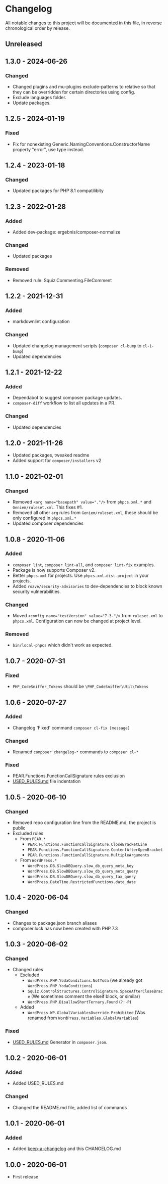 # Changelog

All notable changes to this project will be documented in this file,
in reverse chronological order by release.

## Unreleased

## 1.3.0 - 2024-06-26

### Changed

- Changed plugins and mu-plugins exclude-patterns to relative so that they can be overridden for certain directories using <file> config.
- Exclude languages folder.
- Update packages.

## 1.2.5 - 2024-01-19

### Fixed

- Fix for nonexisting Generic.NamingConventions.ConstructorName property "error", use type instead.

## 1.2.4 - 2023-01-18

### Changed

- Updated packages for PHP 8.1 compatilibity

## 1.2.3 - 2022-01-28

### Added

- Added dev-package: ergebnis/composer-normalize

### Changed

- Updated packages

### Removed

- Removed rule: Squiz.Commenting.FileComment


## 1.2.2 - 2021-12-31

### Added

- markdownlint configuration

### Changed

- Updated changelog management scripts (`composer cl-bump` to `cl-1-bump`)
- Updated dependencies

## 1.2.1 - 2021-12-22

### Added

- Dependabot to suggest composer package updates.
- `composer-diff` workflow to list all updates in a PR.

### Changed

- Updated dependencies

## 1.2.0 - 2021-11-26

- Updated packages, tweaked readme
- Added support for `composer/installers` v2

## 1.1.0 - 2021-02-01

### Changed

- Removed `<arg name="basepath" value="."/>` from `phpcs.xml.*` and
  `Geniem/ruleset.xml`. This fixes #1.
- Removed all other `arg` rules from `Geniem/ruleset.xml`, these should be
  only configured in `phpcs.xml.*`
- Updated composer dependencies

## 1.0.8 - 2020-11-06

### Added

- `composer lint`, `composer lint-all`, and `composer lint-fix` examples.
- Package is now supports Composer v2.
- Better `phpcs.xml` for projects. Use `phpcs.xml.dist-project` in your projects.
- Added `roave/security-advisories` to dev-dependencies to block known security vulnerabilities.

### Changed

- Moved `<config name="testVersion" value="7.3-"/>` from `ruleset.xml` to `phpcs.xml`.
  Configuration can now be changed at project level.

### Removed

- `bin/local-phpcs` which didn't work as expected.

## 1.0.7 - 2020-07-31

### Fixed

- `PHP_CodeSniffer_Tokens` should be `\PHP_CodeSniffer\Util\Tokens`

## 1.0.6 - 2020-07-27

### Added

- Changelog 'Fixed' command `composer cl-fix [message]`

### Changed

- Renamed `composer changelog-*` commands to `composer cl-*`

### Fixed

- PEAR.Functions.FunctionCallSignature rules exclusion
- [USED_RULES.md](USED_RULES.md) file indentation

## 1.0.5 - 2020-06-10

### Changed

- Removed repo configuration line from the README.md, the project is public
- Excluded rules
  - From `PEAR.*`
    - `PEAR.Functions.FunctionCallSignature.CloseBracketLine`
    - `PEAR.Functions.FunctionCallSignature.ContentAfterOpenBracket`
    - `PEAR.Functions.FunctionCallSignature.MultipleArguments`
  - From `WordPress.*`
    - `WordPress.DB.SlowDBQuery.slow_db_query_meta_key`
    - `WordPress.DB.SlowDBQuery.slow_db_query_meta_query`
    - `WordPress.DB.SlowDBQuery.slow_db_query_tax_query`
    - `WordPress.DateTime.RestrictedFunctions.date_date`

## 1.0.4 - 2020-06-04

### Changed

- Changes to package.json branch aliases
- composer.lock has now been created with PHP 7.3

## 1.0.3 - 2020-06-02

### Changed

- Changed rules
  - Excluded
    - `WordPress.PHP.YodaConditions.NotYoda` (we already got `WordPress.PHP.YodaConditions`)
    - `Squiz.ControlStructures.ControlSignature.SpaceAfterCloseBrace`
      (We sometimes comment the elseif block, or similar)
    - `WordPress.PHP.DisallowShortTernary.Found` (`?:-P`)
  - Added
    - `WordPress.WP.GlobalVariablesOverride.Prohibited`
      (Was renamed from `WordPress.Variables.GlobalVariables`)

### Fixed

- [USED_RULES.md](USED_RULES.md) Generator in `composer.json`.

## 1.0.2 - 2020-06-01

### Added

- Added USED_RULES.md

### Changed

- Changed the README.md file, added list of commands

## 1.0.1 - 2020-06-01

### Added

- Added [keep-a-changelog][keep-changelog] and this CHANGELOG.md

## 1.0.0 - 2020-06-01

- First release

[keep-changelog]: https://phly.github.io/keep-a-changelog/#usage
